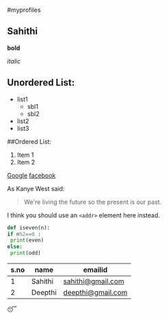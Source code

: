 #myprofiles
## Sahithi

**bold**

*italic*
## Unordered List:
* list1
   * sbl1
   * sbl2
* list2
* list3

##Ordered List:
 1. Item 1
 2. Item 2

[Google](https://www.google.com)
[facebook](https://www.facebook.com)

As Kanye West said:
> We're living the future so
> the present is our past.

I think you should use an
`<addr>` element here instead.

```python
def iseven(n):
if n%2==0 :
 print(even)
else:
 print(odd)
```
s.no|name|emailid
----|----|------
1|Sahithi|sahithi@gmail.com
2|Deepthi|deepthi@gmail.com

:sleeping:



